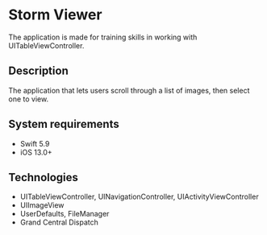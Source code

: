 # Storm Viewer
The application is made for training skills in working with UITableViewController.
## Description
The application that lets users scroll through a list of images, then select one to view.
## System requirements
* Swift 5.9
* iOS 13.0+
## Technologies
* UITableViewController, UINavigationController, UIActivityViewController
* UIImageView
* UserDefaults, FileManager
* Grand Central Dispatch